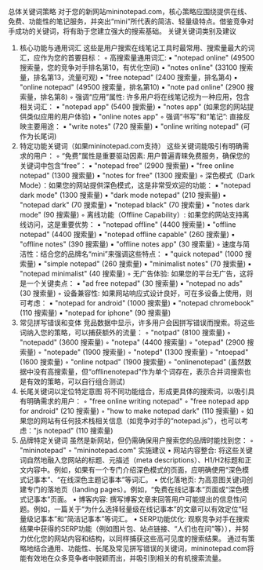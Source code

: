 总体关键词策略
对于您的新网站mininotepad.com，核心策略应围绕提供在线、免费、功能性的笔记服务，并突出“mini”所代表的简洁、轻量级特点。借鉴竞争对手成功的关键词，将有助于您建立强大的搜索基础。
关键关键词类别及建议
1. 核心功能与通用词汇 这些是用户搜索在线笔记工具时最常用、搜索量最大的词汇，应作为您的首要目标：
    ◦ 高搜索量通用词汇:
        ▪ "notepad online" (49500 搜索量，您的竞争对手排名第10，有优化空间)
        ▪ "notes online" (33100 搜索量，排名第13，流量可观)
        ▪ "free notepad" (2400 搜索量，排名第4)
        ▪ "online notepad" (49500 搜索量，排名第10)
        ▪ "note pad online" (2900 搜索量，排名第8)
    ◦ 强调“应用”属性: 许多用户将在线笔记视为一种应用，包含相关词汇：
        ▪ "notepad app" (5400 搜索量)
        ▪ "notes app" (如果您的网站提供类似应用的用户体验)
        ▪ "online notes app"
    ◦ 强调“书写”和“笔记”: 直接反映主要用途：
        ▪ "write notes" (720 搜索量)
        ▪ "online writing notepad" (可作为长尾词)
2. 特定功能关键词（如果mininotepad.com支持） 这些关键词能吸引有明确需求的用户：
    ◦ “免费”属性是重要驱动因素: 用户普遍青睐免费服务，确保您的关键词中包含“free”：
        ▪ "notepad free" (2900 搜索量)
        ▪ "free online notepad" (1300 搜索量)
        ▪ "notes for free" (1300 搜索量)
    ◦ 深色模式（Dark Mode）：如果您的网站提供深色模式，这是非常受欢迎的功能：
        ▪ "notepad dark mode" (1300 搜索量)
        ▪ "dark mode notepad" (210 搜索量)
        ▪ "notepad dark" (70 搜索量)
        ▪ "notepad black" (70 搜索量)
        ▪ "notes dark mode" (90 搜索量)
    ◦ 离线功能（Offline Capability）: 如果您的网站支持离线访问，这是重要优势：
        ▪ "notepad offline" (4400 搜索量)
        ▪ "offline notepad" (4400 搜索量)
        ▪ "notepad offline capable" (260 搜索量)
        ▪ "offline notes" (390 搜索量)
        ▪ "offline notes app" (30 搜索量)
    ◦ 速度与简洁性：结合您的品牌名“mini”来强调这些特点：
        ▪ "quick notepad" (1000 搜索量)
        ▪ "simple notepad" (260 搜索量)
        ▪ "minimalist notes" (70 搜索量)
        ▪ "notepad minimalist" (40 搜索量)
    ◦ 无广告体验: 如果您的平台无广告，这将是一个关键卖点：
        ▪ "ad free notepad" (30 搜索量)
        ▪ "notepad no ads" (30 搜索量)
    ◦ 设备兼容性: 如果网站响应式设计良好，可在多设备上使用，则可考虑：
        ▪ "notepad for android" (1000 搜索量)
        ▪ "notepad chromebook" (110 搜索量)
        ▪ "notepad for iphone" (90 搜索量)
3. 常见拼写错误和变体 竞品数据中显示，许多用户会因拼写错误而搜索。将这些词纳入您的策略，可以捕获额外的流量：
    ◦ "notpad" (8100 搜索量)
    ◦ "notepadd" (3600 搜索量)
    ◦ "notepa" (4400 搜索量)
    ◦ "otepad" (2900 搜索量)
    ◦ "notepade" (1900 搜索量)
    ◦ "notepd" (1300 搜索量)
    ◦ "ntoepad" (1600 搜索量)
    ◦ "online notpad" (1900 搜索量)
    ◦ "onlinenotepad" (虽然数据中没有高搜索量，但“offlinenotepad”作为单个词存在，表示合并词搜索也是有效的策略，可以自行组合测试)
4. 长尾关键词以定位特定意图 将不同功能组合，形成更具体的搜索词，以吸引具有明确需求的用户：
    ◦ "free online writing notepad"
    ◦ "free notepad app for android" (210 搜索量)
    ◦ "how to make notepad dark" (110 搜索量)
    ◦ 如果您的网站有任何技术栈相关信息（如竞争对手的“notepad.js”），也可以考虑："js notepad" (110 搜索量)
5. 品牌特定关键词 虽然是新网站，但仍需确保用户搜索您的品牌时能找到您：
    ◦ "mininotepad"
    ◦ "mininotepad.com"
实施建议
• 网站内容整合: 将这些关键词自然地融入您网站的标题、元描述（meta descriptions）、H1/H2标题和正文内容中。例如，如果有一个专门介绍深色模式的页面，应明确使用“深色模式记事本”、“在线深色主题记事本”等词汇。
• 优化落地页: 为高意图关键词创建专门的落地页（landing pages）。例如，“免费在线记事本”页面或“深色模式记事本”页面。
• 博客内容: 撰写博客文章来回答用户可能提出的信息性问题。例如，一篇关于“为什么选择轻量级在线记事本”的文章可以有效定位“轻量级记事本”和“简洁记事本”等词汇。
• SERP功能优化: 观察竞争对手在搜索结果中获得的SERP功能（例如图片包、站点链接、“人们也在问”等）），并努力优化您的网站内容和结构，以同样捕获这些高可见度的搜索结果。
通过有策略地结合通用、功能性、长尾及常见拼写错误的关键词，mininotepad.com将能有效地在众多竞争者中脱颖而出，并吸引到相关的有机搜索流量。